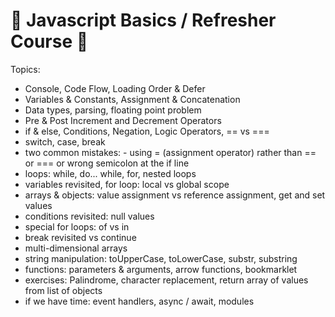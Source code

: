 # 👋 Javascript Basics / Refresher Course 👋

Topics:

- Console, Code Flow, Loading Order & Defer
- Variables & Constants, Assignment & Concatenation
- Data types, parsing, floating point problem
- Pre & Post Increment and Decrement Operators
- if & else, Conditions, Negation, Logic Operators, == vs ===
- switch, case, break
- two common mistakes: - using = (assignment operator) rather than == or === or wrong semicolon at the if line
- loops: while, do... while, for, nested loops
- variables revisited, for loop: local vs global scope
- arrays & objects: value assignment vs reference assignment, get and set values
- conditions revisited: null values
- special for loops: of vs in
- break revisited vs continue
- multi-dimensional arrays
- string manipulation: toUpperCase, toLowerCase, substr, substring
- functions: parameters & arguments, arrow functions, bookmarklet
- exercises: Palindrome, character replacement, return array of values from list of objects
- if we have time: event handlers, async / await, modules
